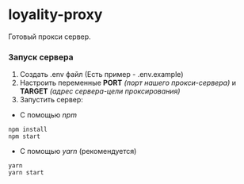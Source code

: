 # loyality-proxy

Готовый прокси сервер.

### Запуск сервера
1. Создать .env файл (Есть пример - .env.example)
2. Настроить переменные **PORT** *(порт нашего прокси-сервера)* и **TARGET** *(адрес сервера-цели проксирования)*
3. Запустить сервер: 
+ С помощью *npm* 
```
npm install
npm start
```
+ С помощью *yarn* (рекомендуется)
```
yarn
yarn start
```
